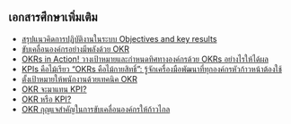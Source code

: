 
## เอกสารศึกษาเพิ่มเติม

- [สรุปแนวคิดการปฏิบัติงานในระบบ Objectives and key results ](http://www.oap.go.th/images/documents/about-us/Meeting-Report-OAP/18._%E0%B9%80%E0%B8%AD%E0%B8%81%E0%B8%AA%E0%B8%B2%E0%B8%A3%E0%B8%9B%E0%B8%A3%E0%B8%B0%E0%B8%81%E0%B8%AD%E0%B8%9A%E0%B8%A7%E0%B8%B2%E0%B8%A3%E0%B8%B0_4.1_%E0%B8%A3%E0%B8%B2%E0%B8%A2%E0%B8%A5%E0%B8%B0%E0%B9%80%E0%B8%AD%E0%B8%A2%E0%B8%94%E0%B8%AA%E0%B8%A3%E0%B8%9B_OKR.pdf)
- [ขับเคลื่อนองค์กรอย่างมีพลังด้วย OKR](https://blog.finnomena.com/%E0%B8%82%E0%B8%B1%E0%B8%9A%E0%B9%80%E0%B8%84%E0%B8%A5%E0%B8%B7%E0%B9%88%E0%B8%AD%E0%B8%99%E0%B8%AD%E0%B8%87%E0%B8%84%E0%B9%8C%E0%B8%81%E0%B8%A3%E0%B8%AD%E0%B8%A2%E0%B9%88%E0%B8%B2%E0%B8%87%E0%B8%A1%E0%B8%B5%E0%B8%9E%E0%B8%A5%E0%B8%B1%E0%B8%87%E0%B8%94%E0%B9%89%E0%B8%A7%E0%B8%A2-okr-e17c2a65459)
- [OKRs in Action! วางเป้าหมายและกำหนดทิศทางองค์กรด้วย OKRs อย่างไรให้ได้ผล](https://magnetolabs.com/blog/how-to-make-okrs-work-in-company/)
- [KPIs คือไม้เรียว “OKRs คือไม้กายสิทธิ์”: รู้จักเครื่องมือพัฒนาที่ทุกองค์กรหัวก้าวหน้าต้องใช้](https://www.unlockmen.com/kpis-vs-okrs/)
- [ตั้งเป้าหมายให้พนักงานด้วยเทคนิค OKR](https://life.wongnai.com/okr-64bbd39371ca)
- [OKR จะมาแทน KPI?](https://www.bangkokbiznews.com/blog/detail/640765)
- [OKR หรือ KPI?](https://www.bangkokbiznews.com/blog/detail/645090)
- [OKR กุญแจสำคัญในการขับเคลื่อนองค์กรให้ก้าวไกล](https://hcm-jinjer.com/thai-media/orgdevelopment/190607-okr-objective-key-results/)

<!--stackedit_data:
eyJoaXN0b3J5IjpbLTEwMTg3OTc3OTAsNzY0NDU2MDM5XX0=
-->